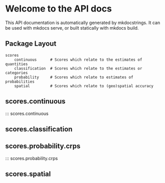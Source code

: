 # Welcome to the API docs

This API documentation is automatically generated by mkdocstrings. It can be used with mkdocs serve, or built statically with mkdocs build. 

## Package Layout


    scores
        continuous      # Scores which relate to the estimates of quantities
        classification  # Scores which relate to the estimates or categories
        probability     # Scores which relate to estimates of probabilities
        spatial         # Scores which relate to (geo)spatial accuracy

## scores.continuous
::: scores.continuous

## scores.classification

## scores.probability.crps
::: scores.probability.crps

## scores.spatial